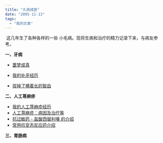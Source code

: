 ```yaml
---
title: "久病成医"
date: "2005-11-13"
tags: 
  - "我的文章"
---
```


 这几年生了各种各样的一些 小毛病。现将生病和治疗的精力记录下来，与病友参考。

**一、牙病**

- [噩梦成真](http://ruanqizhen.spaces.live.com/blog/cns!5852D4F797C53FB6!2631.entry)  
    
- [我的补牙经历](http://ruanqizhen.spaces.live.com/Blog/cns!1pU-rgQVTuuWM1TX8W8PfmDA!1111.entry)
- [拔掉了横着长的智齿](http://ruanqizhen.spaces.live.com/Blog/cns!1pU-rgQVTuuWM1TX8W8PfmDA!1131.entry)

**二、人工荨麻疹**

- [我的人工荨麻疹经历](http://ruanqizhen.spaces.live.com/Blog/cns!1pU-rgQVTuuWM1TX8W8PfmDA!992.entry)
- [人工荨麻疹：病因及治疗等](http://ruanqizhen.spaces.live.com/Blog/cns!1pU-rgQVTuuWM1TX8W8PfmDA!896.entry)
- [抗过敏药 - 盐酸西替利嗪 的介绍](http://ruanqizhen.spaces.live.com/Blog/cns!1pU-rgQVTuuWM1TX8W8PfmDA!987.entry)
- [常用抗变态反应药介绍](http://ruanqizhen.spaces.live.com/Blog/cns!1pU-rgQVTuuWM1TX8W8PfmDA!1018.entry)

**三、胃肠病**

